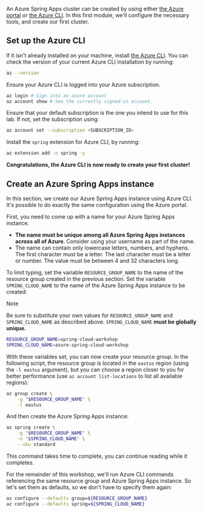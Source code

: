 An Azure Spring Apps cluster can be created by using either [the Azure portal](https://portal.azure.com/?WT.mc_id=azurespringcloud-mslearn-judubois) or [the Azure CLI](/cli/azure/install-azure-cli?WT.mc_id=azurespringcloud-mslearn-judubois). In this first module, we'll configure the necessary tools, and create our first cluster.

## Set up the Azure CLI

If it isn't already installed on your machine, install [the Azure CLI](/cli/azure/install-azure-cli?WT.mc_id=azurespringcloud-mslearn-judubois). You can check the version of your current Azure CLI installation by running:

```bash
az --version
```

Ensure your Azure CLI is logged into your Azure subscription.

```bash
az login # Sign into an azure account
az account show # See the currently signed-in account.
```

Ensure that your default subscription is the one you intend to use for this lab. If not, set the subscription using:

```bash
az account set --subscription <SUBSCRIPTION_ID>
```

Install the `spring` extension for Azure CLI, by running:

```bash
az extension add -n spring -y
```

**Congratulations, the Azure CLI is now ready to create your first cluster!**

## Create an Azure Spring Apps instance

In this section, we create our Azure Spring Apps instance using Azure CLI. It's possible to do exactly the same configuration using the Azure portal.

First, you need to come up with a name for your Azure Spring Apps instance.

- __The name must be unique among all Azure Spring Apps instances across all of Azure__. Consider using your username as part of the name.
- The name can contain only lowercase letters, numbers, and hyphens. The first character must be a letter. The last character must be a letter or number. The value must be between 4 and 32 characters long.

To limit typing, set the variable `RESOURCE_GROUP_NAME` to the name of the resource group created in the previous section. Set the variable `SPRING_CLOUD_NAME` to the name of the Azure Spring Apps instance to be created:

> [!NOTE]
> Be sure to substitute your own values for `RESOURCE_GROUP_NAME` and `SPRING_CLOUD_NAME` as described above. `SPRING_CLOUD_NAME` __must be globally unique.__

```bash
RESOURCE_GROUP_NAME=spring-cloud-workshop
SPRING_CLOUD_NAME=azure-spring-cloud-workshop
```

With these variables set, you can now create your resource group. In the following script, the resource group is located in the `eastus` region (using the `-l eastus` argument), but you can choose a region closer to you for better performance (use `az account list-locations` to list all available regions):

```bash
az group create \
    -g "$RESOURCE_GROUP_NAME" \
    -l eastus
```

And then create the Azure Spring Apps instance:

```bash
az spring create \
    -g "$RESOURCE_GROUP_NAME" \
    -n "$SPRING_CLOUD_NAME" \
    --sku standard
```

This command takes time to complete, you can continue reading while it completes.

For the remainder of this workshop, we'll run Azure CLI commands referencing the same resource group and Azure Spring Apps instance. So let's set them as defaults, so we don't have to specify them again:

```bash
az configure --defaults group=${RESOURCE_GROUP_NAME}
az configure --defaults spring=${SPRING_CLOUD_NAME}
```
